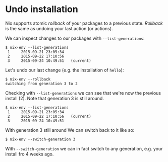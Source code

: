 # Undo installation

Nix supports atomic *rollback* of your packages to a previous state. *Rollback* is the same as undoing your last action (or actions).

We can inspect changes to our packages with `--list-generations`:

```console
$ nix-env --list-generations
 1     2015-09-21 23:05:34
 2     2015-09-22 17:10:56
 3     2015-09-24 10:49:51   (current)
```

Let's undo our last change (e.g. the installation of `hello`):

```console
$ nix-env --rollback
switching from generation 3 to 2
```

Checking with `--list-generations` we can see that we're now the previous install (2). Note that generation 3 is still around.

```console
$ nix-env --list-generations
 1     2015-09-21 23:05:34
 2     2015-09-22 17:10:56   (current)
 3     2015-09-24 10:49:51
```

With generation 3 still around We can switch back to it like so:

```console
$ nix-env --switch-generation 3
```

With `--switch-generation` we can in fact switch to any generation, e.g. your install fro 4 weeks ago.
